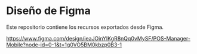 # Diseño de Figma
Este repositorio contiene los recursos exportados desde Figma.

https://www.figma.com/design/ieaJOinYIKgR8nQq0vMySF/POS-Manager-Mobile?node-id=0-1&t=1g0VO5BM0kbzp0B3-1
